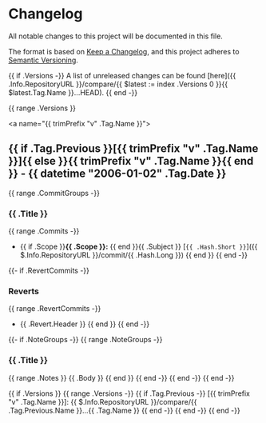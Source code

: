 # Changelog
All notable changes to this project will be documented in this file.

The format is based on [Keep a Changelog](https://keepachangelog.com/en/1.0.0/),
and this project adheres to [Semantic Versioning](https://semver.org/spec/v2.0.0.html).

{{ if .Versions -}}
A list of unreleased changes can be found [here]({{ .Info.RepositoryURL }}/compare/{{ $latest := index .Versions 0 }}{{ $latest.Tag.Name }}...HEAD).
{{ end -}}

{{ range .Versions }}

<a name="{{ trimPrefix "v" .Tag.Name }}"></a>
## {{ if .Tag.Previous }}[{{ trimPrefix "v" .Tag.Name }}]{{ else }}{{ trimPrefix "v" .Tag.Name }}{{ end }} - {{ datetime "2006-01-02" .Tag.Date }}
{{ range .CommitGroups -}}
### {{ .Title }}
{{ range .Commits -}}
- {{ if .Scope }}**{{ .Scope }}:** {{ end }}{{ .Subject }} [`{{ .Hash.Short }}`]({{ $.Info.RepositoryURL }}/commit/{{ .Hash.Long }})
{{ end }}
{{ end -}}

{{- if .RevertCommits -}}
### Reverts
{{ range .RevertCommits -}}
- {{ .Revert.Header }}
{{ end }}
{{ end -}}

{{- if .NoteGroups -}}
{{ range .NoteGroups -}}
### {{ .Title }}
{{ range .Notes }}
{{ .Body }}
{{ end }}
{{ end -}}
{{ end -}}
{{ end -}}


{{ if .Versions }}
{{ range .Versions -}}
{{ if .Tag.Previous -}}
[{{ trimPrefix "v" .Tag.Name }}]: {{ $.Info.RepositoryURL }}/compare/{{ .Tag.Previous.Name }}...{{ .Tag.Name }}
{{ end -}}
{{ end -}}
{{ end -}}
